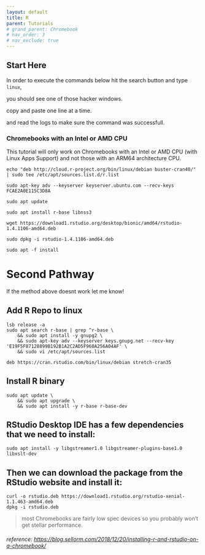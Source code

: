 ```yaml
---
layout: default
title: R
parent: Tutorials
# grand_parent: Chromebook
# nav_order: 3
# nav_exclude: true
---
```


## Start Here

In order to execute the commands below hit the search button and type `linux`,

you should see one of those hacker windows.

copy and paste one line at a time.

and read the logs to make sure the command was successfull.


### Chromebooks with an Intel or AMD CPU
This tutorial will only work on Chromebooks with an Intel or AMD CPU (with Linux Apps Support) and not those with an ARM64 architecture CPU.

```shell
echo "deb http://cloud.r-project.org/bin/linux/debian buster-cran40/" | sudo tee /etc/apt/sources.list.d/r.list

sudo apt-key adv --keyserver keyserver.ubuntu.com --recv-keys FCAE2A0E115C3D8A

sudo apt update

sudo apt install r-base libnss3

wget https://download1.rstudio.org/desktop/bionic/amd64/rstudio-1.4.1106-amd64.deb

sudo dpkg -i rstudio-1.4.1106-amd64.deb

sudo apt -f install
```



# Second Pathway
If the method above doesnt work let me know!

## Add R Repo to linux
```shell
lsb release -a
sudo apt search r-base | grep ^r-base \
    && sudo apt install -y gnupg2 \
    && sudo apt-key adv --keyserver keys.gnupg.net --recv-key 'E19F5F87128899B192B1A2C2AD5F960A256A04AF' \
    && sudo vi /etc/apt/sources.list

deb https://cran.rstudio.com/bin/linux/debian stretch-cran35
```

## Install R binary
```shell
sudo apt update \ 
    && sudo apt upgrade \
    && sudo apt install -y r-base r-base-dev
```
## RStudio Desktop IDE has a few dependencies that we need to install:

```
sudo apt install -y libgstreamer1.0 libgstreamer-plugins-base1.0 libxslt-dev
```

## Then we can download the package from the RStudio website and install it:
```
curl -o rstudio.deb https://download1.rstudio.org/rstudio-xenial-1.1.463-amd64.deb
dpkg -i rstudio.deb
```
> most Chromebooks are fairly low spec devices so you probably won’t get stellar performance.

###### reference: https://blog.sellorm.com/2018/12/20/installing-r-and-rstudio-on-a-chromebook/


